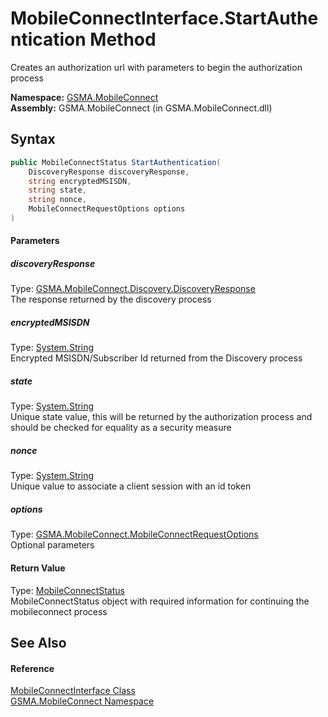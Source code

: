 MobileConnectInterface.StartAuthentication Method
=================================================
Creates an authorization url with parameters to begin the authorization process

**Namespace:** [GSMA.MobileConnect][1]  
**Assembly:** GSMA.MobileConnect (in GSMA.MobileConnect.dll)

Syntax
------

```csharp
public MobileConnectStatus StartAuthentication(
	DiscoveryResponse discoveryResponse,
	string encryptedMSISDN,
	string state,
	string nonce,
	MobileConnectRequestOptions options
)
```

#### Parameters

##### *discoveryResponse*
Type: [GSMA.MobileConnect.Discovery.DiscoveryResponse][2]  
The response returned by the discovery process

##### *encryptedMSISDN*
Type: [System.String][3]  
Encrypted MSISDN/Subscriber Id returned from the Discovery process

##### *state*
Type: [System.String][3]  
Unique state value, this will be returned by the authorization process and should be checked for equality as a security measure

##### *nonce*
Type: [System.String][3]  
Unique value to associate a client session with an id token

##### *options*
Type: [GSMA.MobileConnect.MobileConnectRequestOptions][4]  
Optional parameters

#### Return Value
Type: [MobileConnectStatus][5]  
MobileConnectStatus object with required information for continuing the mobileconnect process

See Also
--------

#### Reference
[MobileConnectInterface Class][6]  
[GSMA.MobileConnect Namespace][1]  

[1]: ../README.md
[2]: ../../GSMA.MobileConnect.Discovery/DiscoveryResponse/README.md
[3]: http://msdn.microsoft.com/en-us/library/s1wwdcbf
[4]: ../MobileConnectRequestOptions/README.md
[5]: ../MobileConnectStatus/README.md
[6]: README.md
[7]: ../../_icons/Help.png